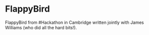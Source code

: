# FlappyBird
FlappyBird from #Hackathon in Cambridge written jointly with James Williams (who did all the hard bits!).

